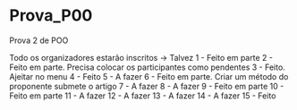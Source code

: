 # Prova_P00
Prova 2 de POO

Todo os organizadores estarão inscritos -> Talvez
1 - Feito em parte
2 - Feito em parte. Precisa colocar os participantes como pendentes
3 - Feito. Ajeitar no menu
4 - Feito
5 - A fazer
6 - Feito em parte. Criar um método do proponente submete o artigo
7 - A fazer
8 - A fazer
9 - Feito em parte
10 - Feito em parte
11 - A fazer
12 - A fazer
13 - A fazer
14 - A fazer
15 - Feito

